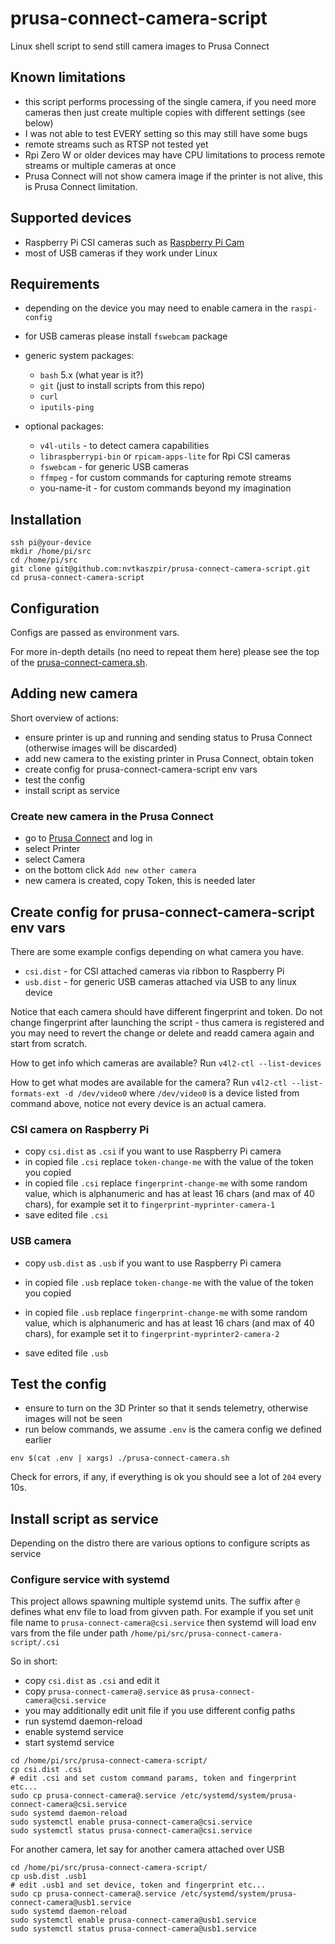 # prusa-connect-camera-script

Linux shell script to send still camera images to Prusa Connect

## Known limitations

- this script performs processing of the single camera, if you need more cameras
  then just create multiple copies with different settings (see below)
- I was not able to test EVERY setting so this may still have some bugs
- remote streams such as RTSP not tested yet
- Rpi Zero W or older devices may have CPU limitations to process remote streams
  or multiple cameras at once
- Prusa Connect will not show camera image if the printer is not alive, this is
  Prusa Connect limitation.

## Supported devices

- Raspberry Pi CSI cameras such as [Raspberry Pi Cam](https://www.raspberrypi.com/documentation/accessories/camera.html)
- most of USB cameras if they work under Linux

## Requirements

- depending on the device you may need to enable camera in the `raspi-config`
- for USB cameras please install `fswebcam` package
- generic system packages:
  - `bash` 5.x (what year is it?)
  - `git` (just to install scripts from this repo)
  - `curl`
  - `iputils-ping`

- optional packages:
  - `v4l-utils` - to detect camera capabilities
  - `libraspberrypi-bin` or `rpicam-apps-lite` for Rpi CSI cameras
  - `fswebcam` - for generic USB cameras
  - `ffmpeg` - for custom commands for capturing remote streams
  - you-name-it - for custom commands beyond my imagination

## Installation

```shell
ssh pi@your-device
mkdir /home/pi/src
cd /home/pi/src
git clone git@github.com:nvtkaszpir/prusa-connect-camera-script.git
cd prusa-connect-camera-script
```

## Configuration

Configs are passed as environment vars.

For more in-depth details (no need to repeat them here) please see the top of
the [prusa-connect-camera.sh](./prusa-connect-camera.sh).

## Adding new camera

Short overview of actions:

- ensure printer is up and running and sending status to Prusa Connect
  (otherwise images will be discarded)
- add new camera to the existing printer in Prusa Connect, obtain token
- create config for prusa-connect-camera-script env vars
- test the config
- install script as service

### Create new camera in the Prusa Connect

- go to [Prusa Connect](https://connect.prusa3d.com/) and log in
- select Printer
- select Camera
- on the bottom click `Add new other camera`
- new camera is created, copy Token, this is needed later

## Create config for prusa-connect-camera-script env vars

There are some example configs depending on what camera you have.

- `csi.dist` - for CSI attached cameras via ribbon to Raspberry Pi
- `usb.dist` - for generic USB cameras attached via USB to any linux device

Notice that each camera should have different fingerprint and token.
Do not change fingerprint after launching the script - thus camera is registered
and you may need to revert the change or delete and readd camera again and start
from scratch.

How to get info which cameras are available?
Run `v4l2-ctl --list-devices`

How to get what modes are available for the camera?
Run `v4l2-ctl --list-formats-ext -d /dev/video0` where `/dev/video0` is a device
listed from command above, notice not every device is an actual camera.

### CSI camera on Raspberry Pi

- copy `csi.dist` as `.csi` if you want to use Raspberry Pi camera
- in copied file `.csi` replace `token-change-me` with the value of the token
  you copied
- in copied file `.csi` replace `fingerprint-change-me` with some random value,
  which is alphanumeric and has at least 16 chars (and max of 40 chars),
  for example set it to `fingerprint-myprinter-camera-1`
- save edited file `.csi`

### USB camera

- copy `usb.dist` as `.usb` if you want to use Raspberry Pi camera

- in copied file `.usb` replace `token-change-me` with the value of the token
  you copied
- in copied file `.usb` replace `fingerprint-change-me` with some random value,
  which is alphanumeric and has at least 16 chars (and max of 40 chars),
  for example set it to `fingerprint-myprinter2-camera-2`
- save edited file `.usb`

## Test the config

- ensure to turn on the 3D Printer so that it sends telemetry, otherwise images
  will not be seen
- run below commands, we assume `.env` is the camera config we defined earlier

```shell
env $(cat .env | xargs) ./prusa-connect-camera.sh
```

Check for errors, if any, if everything is ok you should see a lot of `204`
every 10s.

## Install script as service

Depending on the distro there are various options to configure scripts as service

### Configure service with systemd

This project allows spawning multiple systemd units.
The suffix after `@` defines what env file to load from givven path.
For example if you set unit file name to `prusa-connect-camera@csi.service`
then systemd will load env vars from the file under path
`/home/pi/src/prusa-connect-camera-script/.csi`

So in short:

- copy `csi.dist` as `.csi` and edit it
- copy `prusa-connect-camera@.service` as `prusa-connect-camera@csi.service`
- you may additionally edit unit file if you use different config paths
- run systemd daemon-reload
- enable systemd service
- start systemd service

```shell
cd /home/pi/src/prusa-connect-camera-script/
cp csi.dist .csi
# edit .csi and set custom command params, token and fingerprint etc...
sudo cp prusa-connect-camera@.service /etc/systemd/system/prusa-connect-camera@csi.service
sudo systemd daemon-reload
sudo systemctl enable prusa-connect-camera@csi.service
sudo systemctl status prusa-connect-camera@csi.service
```

For another camera, let say for another camera attached over USB

```shell
cd /home/pi/src/prusa-connect-camera-script/
cp usb.dist .usb1
# edit .usb1 and set device, token and fingerprint etc...
sudo cp prusa-connect-camera@.service /etc/systemd/system/prusa-connect-camera@usb1.service
sudo systemd daemon-reload
sudo systemctl enable prusa-connect-camera@usb1.service
sudo systemctl status prusa-connect-camera@usb1.service
```
